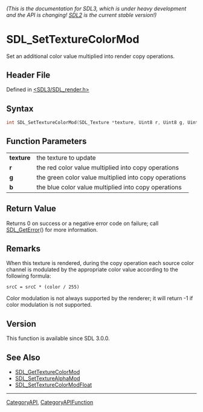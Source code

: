 ###### (This is the documentation for SDL3, which is under heavy development and the API is changing! [SDL2](https://wiki.libsdl.org/SDL2/) is the current stable version!)
# SDL_SetTextureColorMod

Set an additional color value multiplied into render copy operations.

## Header File

Defined in [<SDL3/SDL_render.h>](https://github.com/libsdl-org/SDL/blob/main/include/SDL3/SDL_render.h)

## Syntax

```c
int SDL_SetTextureColorMod(SDL_Texture *texture, Uint8 r, Uint8 g, Uint8 b);

```

## Function Parameters

|                 |                                                       |
| --------------- | ----------------------------------------------------- |
| **texture**     | the texture to update                                 |
| **r**           | the red color value multiplied into copy operations   |
| **g**           | the green color value multiplied into copy operations |
| **b**           | the blue color value multiplied into copy operations  |

## Return Value

Returns 0 on success or a negative error code on failure; call
[SDL_GetError](SDL_GetError)() for more information.

## Remarks

When this texture is rendered, during the copy operation each source color
channel is modulated by the appropriate color value according to the
following formula:

`srcC = srcC * (color / 255)`

Color modulation is not always supported by the renderer; it will return -1
if color modulation is not supported.

## Version

This function is available since SDL 3.0.0.

## See Also

* [SDL_GetTextureColorMod](SDL_GetTextureColorMod)
* [SDL_SetTextureAlphaMod](SDL_SetTextureAlphaMod)
* [SDL_SetTextureColorModFloat](SDL_SetTextureColorModFloat)

----
[CategoryAPI](CategoryAPI), [CategoryAPIFunction](CategoryAPIFunction)

